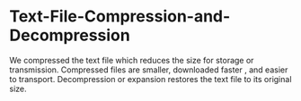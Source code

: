 # Text-File-Compression-and-Decompression
We compressed the text file which reduces the size for storage or transmission. Compressed files are smaller, downloaded faster , and easier to transport. Decompression or expansion restores the text file to its original size.

